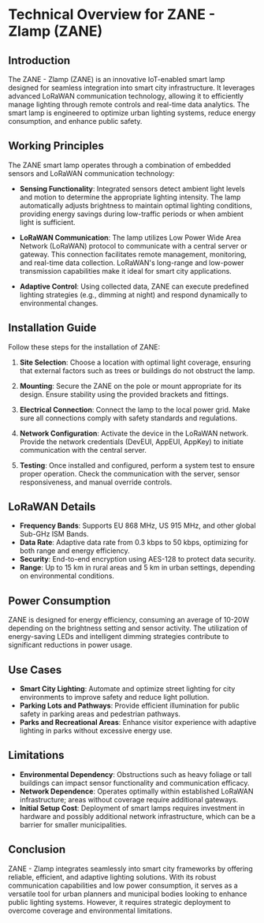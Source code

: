# Technical Overview for ZANE - Zlamp (ZANE)

## Introduction
The ZANE - Zlamp (ZANE) is an innovative IoT-enabled smart lamp designed for seamless integration into smart city infrastructure. It leverages advanced LoRaWAN communication technology, allowing it to efficiently manage lighting through remote controls and real-time data analytics. The smart lamp is engineered to optimize urban lighting systems, reduce energy consumption, and enhance public safety.

## Working Principles
The ZANE smart lamp operates through a combination of embedded sensors and LoRaWAN communication technology:

- **Sensing Functionality**: Integrated sensors detect ambient light levels and motion to determine the appropriate lighting intensity. The lamp automatically adjusts brightness to maintain optimal lighting conditions, providing energy savings during low-traffic periods or when ambient light is sufficient.

- **LoRaWAN Communication**: The lamp utilizes Low Power Wide Area Network (LoRaWAN) protocol to communicate with a central server or gateway. This connection facilitates remote management, monitoring, and real-time data collection. LoRaWAN's long-range and low-power transmission capabilities make it ideal for smart city applications.

- **Adaptive Control**: Using collected data, ZANE can execute predefined lighting strategies (e.g., dimming at night) and respond dynamically to environmental changes.

## Installation Guide
Follow these steps for the installation of ZANE:

1. **Site Selection**: Choose a location with optimal light coverage, ensuring that external factors such as trees or buildings do not obstruct the lamp.

2. **Mounting**: Secure the ZANE on the pole or mount appropriate for its design. Ensure stability using the provided brackets and fittings.

3. **Electrical Connection**: Connect the lamp to the local power grid. Make sure all connections comply with safety standards and regulations.

4. **Network Configuration**: Activate the device in the LoRaWAN network. Provide the network credentials (DevEUI, AppEUI, AppKey) to initiate communication with the central server.

5. **Testing**: Once installed and configured, perform a system test to ensure proper operation. Check the communication with the server, sensor responsiveness, and manual override controls.

## LoRaWAN Details
- **Frequency Bands**: Supports EU 868 MHz, US 915 MHz, and other global Sub-GHz ISM Bands.
- **Data Rate**: Adaptive data rate from 0.3 kbps to 50 kbps, optimizing for both range and energy efficiency.
- **Security**: End-to-end encryption using AES-128 to protect data security.
- **Range**: Up to 15 km in rural areas and 5 km in urban settings, depending on environmental conditions.

## Power Consumption
ZANE is designed for energy efficiency, consuming an average of 10-20W depending on the brightness setting and sensor activity. The utilization of energy-saving LEDs and intelligent dimming strategies contribute to significant reductions in power usage.

## Use Cases
- **Smart City Lighting**: Automate and optimize street lighting for city environments to improve safety and reduce light pollution.
- **Parking Lots and Pathways**: Provide efficient illumination for public safety in parking areas and pedestrian pathways.
- **Parks and Recreational Areas**: Enhance visitor experience with adaptive lighting in parks without excessive energy use.

## Limitations
- **Environmental Dependency**: Obstructions such as heavy foliage or tall buildings can impact sensor functionality and communication efficacy.
- **Network Dependence**: Operates optimally within established LoRaWAN infrastructure; areas without coverage require additional gateways.
- **Initial Setup Cost**: Deployment of smart lamps requires investment in hardware and possibly additional network infrastructure, which can be a barrier for smaller municipalities.

## Conclusion
ZANE - Zlamp integrates seamlessly into smart city frameworks by offering reliable, efficient, and adaptive lighting solutions. With its robust communication capabilities and low power consumption, it serves as a versatile tool for urban planners and municipal bodies looking to enhance public lighting systems. However, it requires strategic deployment to overcome coverage and environmental limitations.